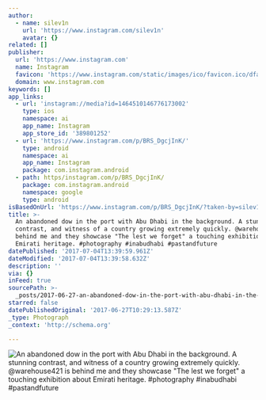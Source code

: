 ```yaml
---
author:
  - name: silev1n
    url: 'https://www.instagram.com/silev1n'
    avatar: {}
related: []
publisher:
  url: 'https://www.instagram.com'
  name: Instagram
  favicon: 'https://www.instagram.com/static/images/ico/favicon.ico/dfa85bb1fd63.ico'
  domain: www.instagram.com
keywords: []
app_links:
  - url: 'instagram://media?id=1464510146776173002'
    type: ios
    namespace: ai
    app_name: Instagram
    app_store_id: '389801252'
  - url: 'https://www.instagram.com/p/BRS_DgcjInK/'
    type: android
    namespace: ai
    app_name: Instagram
    package: com.instagram.android
  - path: https/instagram.com/p/BRS_DgcjInK/
    package: com.instagram.android
    namespace: google
    type: android
isBasedOnUrl: 'https://www.instagram.com/p/BRS_DgcjInK/?taken-by=silev1n'
title: >-
  An abandoned dow in the port with Abu Dhabi in the background. A stunning
  contrast, and witness of a country growing extremely quickly. @warehouse421 is
  behind me and they showcase "The lest we forget" a touching exhibition about
  Emirati heritage. #photography #inabudhabi #pastandfuture
datePublished: '2017-07-04T13:39:59.961Z'
dateModified: '2017-07-04T13:39:58.632Z'
description: ''
via: {}
inFeed: true
sourcePath: >-
  _posts/2017-06-27-an-abandoned-dow-in-the-port-with-abu-dhabi-in-the-backgroun.md
starred: false
datePublishedOriginal: '2017-06-27T10:29:13.587Z'
_type: Photograph
_context: 'http://schema.org'

---
```

![An abandoned dow in the port with Abu Dhabi in the background. A stunning contrast, and witness of a country growing extremely quickly. @warehouse421 is behind me and they showcase "The lest we forget" a touching exhibition about Emirati heritage. #photography #inabudhabi #pastandfuture](https://scontent.cdninstagram.com/t51.2885-15/s640x640/sh0.08/e35/17126350_1676455292654887_7061728066363457536_n.jpg)